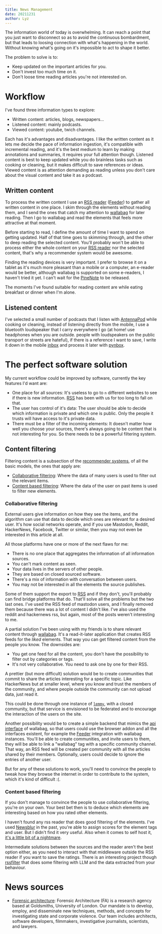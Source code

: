 ```yaml
---
title: News Management
date: 20211231
author: Lyz
---
```


The information world of today is overwhelming. It can reach a point that you
just want to disconnect so as to avoid the continuous bombardment, but that
leads to loosing connection with what's happening in the world. Without knowing
what's going on it's impossible to act to shape it better.

The problem to solve is to:

* Keep updated on the important articles for you.
* Don't invest too much time on it.
* Don't loose time reading articles you're not interested on.

# Workflow

I've found three information types to explore:

* Written content: articles, blogs, newspapers...
* Listened content: mainly podcasts.
* Viewed content: youtube, twich channels.

Each has it's advantages and disadvantages. I like the written content as it
lets me decide the pace of information ingestion, it's compatible with
incremental reading, and it's the best medium to learn by making annotations and
summaries, it requires your full attention though. Listened content is best to
keep updated while you do brainless tasks such as cooking or cleaning, but it
makes difficult to save references or ideas. Viewed content is as attention
demanding as reading unless you don't care about the visual content and take it
as a podcast.

## Written content

To process the written content I use an [RSS reader](rss.md)
([Feeder](https://f-droid.org/en/packages/com.nononsenseapps.feeder/)) to gather
all written content in one place. I skim through the elements without reading
them, and I send the ones that catch my attention to
[wallabag](https://www.wallabag.it/en) for later reading. Then I go to wallabag
and read the elements that feels more attractive at that moment.

Before starting to read, I define the amount of time I want to spend on getting
updated. Half of that time goes to skimming through, and the other to deep
reading the selected content. You'll probably won't be able to process either
the whole content on your [RSS reader](rss.md) nor the selected content, that's why
a recommender system would be awesome.

Finding the reading devices is very important. I prefer to browse it on a tablet
as it's much more pleasant than a mobile or a computer, an e-reader would be
better, although wallabag is supported on some e-readers, I haven't tried it
yet. I can't wait for the [PineNote](https://www.pine64.org/pinenote/) to be
released.

The moments I've found suitable for reading content are while eating breakfast
or dinner when I'm alone.

## Listened content

I've selected a small number of podcasts that I listen with
[AntennaPod](https://f-droid.org/en/packages/de.danoeh.antennapod/) while
cooking or cleaning, instead of listening directly from the mobile, I use
a bluetooth loudspeaker that I carry everywhere I go (at home! use headphones
when you are outside. people with loudspeakers on the public transport or
streets are hateful), if there is a reference I want to save, I write it down in
the mobile [inbox](roadmap_tools.md#inbox) and process it later with
[pynbox](projects.md#pynbox).

# The perfect software solution

My current workflow could be improved by software, currently the key features
I'd want are:

* One place for all sources: It's useless to go to `n` different websites to see
    if there is new information. [RSS](rss.md) has been with us for too long to fall on
    that.
* The user has control of it's data: The user should be able to decide which
    information is private and which one is public. Only the people it trusts
    will have access to it's private data.
* There must be a filter of the incoming elements: It doesn't matter how well
    you choose your sources, there's always going to be content that is not
    interesting for you. So there needs to be a powerful filtering system.

## Content filtering

Filtering content is a subsection of the [recommender
systems](recommender_systems.md#basic-models-of-recommender-systems), of all the
basic models, the ones that apply are:

* [Collaborative
    filtering](recommender_systems.md#collaborative-Filtering-models): Where the
    data of many users is used to filter out the relevant items.
* [Content based
    filtering](recommender_systems.md#content-based-recommender-systems): Where
    the data of the user on past items is used to filter new elements.

### Collaborative filtering

External users give information on how they see the items, and the algorithm can
use that data to decide which ones are relevant for a desired user. It's how
social networks operate, and if you use Mastodon, Reddit, HackerNews, Facebook,
Twitter or similar, then you may not even be interested in this article at all.

All those platforms have one or more of the next flaws for me:

* There is no one place that aggregates the information of all information
    sources.
* You can't mark content as seen.
* Your data lives in the servers of other people.
* They are based on closed sourced software.
* There's a mix of information with conversation between users.
* You may not be interested in all the elements the source publishes.

Some of them support the export to [RSS](rss.md) and if they don't, you'll probably can
find bridge platforms that do. That'll solve all the problems but the two last
ones. I've used the RSS feed of mastodon users, and I finally removed them
because there was a lot of content I didn't like. I've also used the reddit and
hackernews rss, but again, most of the posts weren't interesting to me.

A partial solution I've been using with my friends is to share relevant content
through [wallabag](https://www.wallabag.it/en). It's a read-it-later application
that creates RSS feeds for the *liked* elements. That way you can get filtered
content from the people you know. The downsides are:

* You get one feed for all the content, you don't have the possibility to filter
    out by categories or tags.
* It's not very collaborative. You need to ask one by one for their RSS.

A prettier (but more difficult) solution would be to create communities that
commit to share the articles interesting for a specific topic. Like HackerNews
but at smaller level, where you know and trust the members of the community, and
where people outside the community can not upload data, just read it.

This could be done through one instance of [`lemmy`](https://join-lemmy.org/),
with a closed community, but that service is envisioned to be federated and to
encourage the interaction of the users on the site.

Another possibility would be to create a simple backend that mimics the [api
interface](https://app.wallabag.it/api/doc) of wallabag, so that users could use
the browser addon and all the interfaces existent, for example the
[Feeder](https://f-droid.org/en/packages/com.nononsenseapps.feeder/) integration
with wallabag instances. You'll be able to create communities, and invite users
to them, they will be able to link a "wallabag" tag with a specific community
channel. That way, an RSS feed will be created per community with all the
articles shared by their members. Optionally, users could decide to ignore the
entries of another user.

But for any of these solutions to work, you'll need to convince the people to
tweak how they browse the internet in order to contribute to the system, which
it's kind of difficult :(.

### Content based filtering

If you don't manage to convince the people to use collaborative filtering,
you're on your own. Your best bet then is to deduce which elements are
interesting based on how you rated other elements.

I haven't found any rss reader that does good filtering of the elements. I've
used [Newsblur](https://www.newsblur.com/) in the past, you're able to assign
scores for the element tags and user. But I didn't find it very useful. Also
when it comes to self host it, [it's a little bit of
a nightmare](https://github.com/samuelclay/NewsBlur/blob/master/docker-compose.yml).

Intermediate solutions between the sources and the reader aren't the best option
either, as you need to interact with that middleware outside the RSS reader if you want to save the ratings. There is an interesting project though [rssfilter](https://github.com/m0wer/rssfilter) that does some filtering with LLM and the data extracted from your behaviour.

# News sources
- [Forensic architecture](https://forensic-architecture.org/): Forensic Architecture (FA) is a research agency based at Goldsmiths, University of London. Our mandate is to develop, employ, and disseminate new techniques, methods, and concepts for investigating state and corporate violence. Our team includes architects, software developers, filmmakers, investigative journalists, scientists, and lawyers. 
